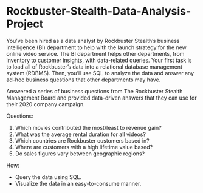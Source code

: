 # Rockbuster-Stealth-Data-Analysis-Project
You’ve been hired as a data analyst by Rockbuster Stealth’s business intelligence (BI) department to help with the launch strategy for the new online video service. The BI department helps other departments, from inventory to customer insights, with data-related queries. Your first task is to load all of Rockbuster’s data into a relational database management system (RDBMS). Then, you’ll use SQL to analyze the data and answer any ad-hoc business questions that other departments may have.

Answered a series of business questions from The Rockbuster Stealth Management Board and provided data-driven answers that they can use for their 2020 company campaign.

Questions:

1.	Which movies contributed the most/least to revenue gain? 
2.	What was the average rental duration for all videos?
3.	Which countries are Rockbuster customers based in?
4.	Where are customers with a high lifetime value based?
5.	Do sales figures vary between geographic regions?

How: 
* Query the data using SQL.
* Visualize the data in an easy-to-consume manner.

